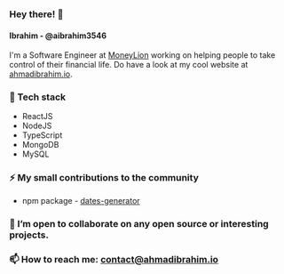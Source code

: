 ### Hey there! 👋 
#### Ibrahim - @aibrahim3546
I'm a Software Engineer at [MoneyLion](https://moneylion.com) working on helping people to take control of their financial life.
Do have a look at my cool website at [ahmadibrahim.io](https://ahmadibrahim.io).
<!--
**aibrahim3546/aibrahim3546** is a ✨ _special_ ✨ repository because its `README.md` (this file) appears on your GitHub profile.

Here are some ideas to get you started:

- 🔭 I’m currently working on ...
- 🌱 I’m currently learning ...
- 👯 I’m looking to collaborate on ...
- 🤔 I’m looking for help with ...
- 💬 Ask me about ...
- 📫 How to reach me: ...
- 😄 Pronouns: ...
- ⚡ Fun fact: ...
-->

### 🔭 Tech stack
- ReactJS
- NodeJS
- TypeScript
- MongoDB
- MySQL

### ⚡ My small contributions to the community
- npm package - [dates-generator](https://www.npmjs.com/package/dates-generator)

### 👯 I’m open to collaborate on any open source or interesting projects.

### 📫 How to reach me: contact@ahmadibrahim.io
